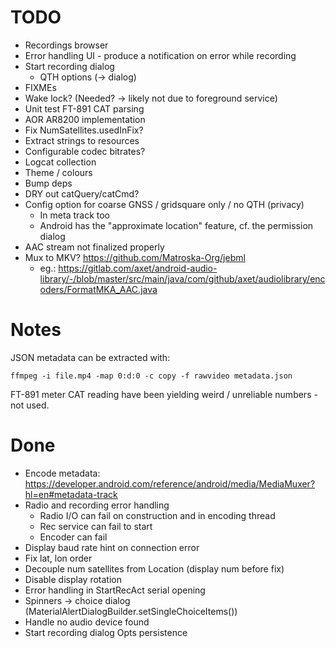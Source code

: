 # TODO

- Recordings browser
- Error handling UI - produce a notification on error while recording
- Start recording dialog
  - QTH options (-> dialog)
- FIXMEs
- Wake lock? (Needed? -> likely not due to foreground service)
- Unit test FT-891 CAT parsing
- AOR AR8200 implementation
- Fix NumSatellites.usedInFix?
- Extract strings to resources
- Configurable codec bitrates?
- Logcat collection
- Theme / colours
- Bump deps
- DRY out catQuery/catCmd?
- Config option for coarse GNSS / gridsquare only / no QTH (privacy)
  - In meta track too
  - Android has the "approximate location" feature, cf. the permission dialog
- AAC stream not finalized properly
- Mux to MKV? https://github.com/Matroska-Org/jebml
  - eg.: https://gitlab.com/axet/android-audio-library/-/blob/master/src/main/java/com/github/axet/audiolibrary/encoders/FormatMKA_AAC.java

# Notes

JSON metadata can be extracted with:
```shell
ffmpeg -i file.mp4 -map 0:d:0 -c copy -f rawvideo metadata.json
```

FT-891 meter CAT reading have been yielding weird / unreliable numbers - not used.

# Done

- Encode metadata: https://developer.android.com/reference/android/media/MediaMuxer?hl=en#metadata-track
- Radio and recording error handling
  - Radio I/O can fail on construction and in encoding thread
  - Rec service can fail to start
  - Encoder can fail
- Display baud rate hint on connection error
- Fix lat, lon order
- Decouple num satellites from Location (display num before fix)
- Disable display rotation
- Error handling in StartRecAct serial opening
- Spinners -> choice dialog (MaterialAlertDialogBuilder.setSingleChoiceItems())
- Handle no audio device found
- Start recording dialog Opts persistence
